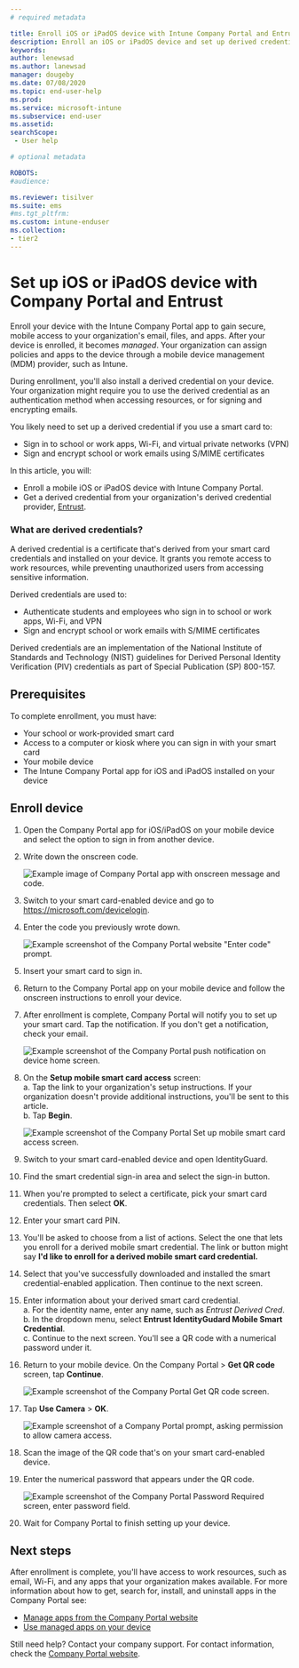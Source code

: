 ```yaml
---
# required metadata

title: Enroll iOS or iPadOS device with Intune Company Portal and Entrust  
description: Enroll an iOS or iPadOS device and set up derived credential authentication with Entrust.
keywords:
author: lenewsad
ms.author: lanewsad
manager: dougeby
ms.date: 07/08/2020
ms.topic: end-user-help
ms.prod:
ms.service: microsoft-intune
ms.subservice: end-user
ms.assetid: 
searchScope:
 - User help

# optional metadata

ROBOTS:  
#audience:

ms.reviewer: tisilver
ms.suite: ems
#ms.tgt_pltfrm:
ms.custom: intune-enduser
ms.collection:
- tier2
---
```



# Set up iOS or iPadOS device with Company Portal and Entrust

Enroll your device with the Intune Company Portal app to gain secure, mobile access to your organization's email, files, and apps. After your device is enrolled, it becomes *managed*. Your organization can assign policies and apps to the device through a mobile device management (MDM) provider, such as Intune.  

During enrollment, you'll also install a derived credential on your device. Your organization might require you to use the derived credential as an authentication method when accessing resources, or for signing and encrypting emails. 

You likely need to set up a derived credential if you use a smart card to:  

* Sign in to school or work apps, Wi-Fi, and virtual private networks (VPN)
* Sign and encrypt school or work emails using S/MIME certificates  

In this article, you will:  

   * Enroll a mobile iOS or iPadOS device with Intune Company Portal.  
   * Get a derived credential from your organization's derived credential provider, [Entrust](https://www.entrust.com/).  

### What are derived credentials?  
A derived credential is a certificate that's derived from your smart card credentials and installed on your device. It grants you remote access to work resources, while preventing unauthorized users from accessing sensitive information.  

Derived credentials are used to: 
* Authenticate students and employees who sign in to school or work apps, Wi-Fi, and VPN
* Sign and encrypt school or work emails with S/MIME certificates

Derived credentials are an implementation of the National Institute of Standards and Technology (NIST) guidelines for Derived Personal Identity Verification (PIV) credentials as part of Special Publication (SP) 800-157.  

## Prerequisites

 To complete enrollment, you must have:

* Your school or work-provided smart card
* Access to a computer or kiosk where you can sign in with your smart card
* Your mobile device
* The Intune Company Portal app for iOS and iPadOS installed on your device  


## Enroll device  
1. Open the Company Portal app for iOS/iPadOS on your mobile device and select the option to sign in from another device.  

2. Write down the onscreen code.  

    ![Example image of Company Portal app with onscreen message and code.](./media/copy-code-intercede.png)   

3. Switch to your smart card-enabled device and go to https://microsoft.com/devicelogin. 
4. Enter the code you previously wrote down.  

    ![Example screenshot of the Company Portal website "Enter code" prompt.](./media/enter-code-intercede.png)   

5. Insert your smart card to sign in.   
6. Return to the Company Portal app on your mobile device and follow the onscreen instructions to enroll your device.  
7. After enrollment is complete, Company Portal will notify you to set up your smart card. Tap the notification. If you don't get a notification, check your email.   

    ![Example screenshot of the Company Portal push notification on device home screen.](./media/action-required-in-app-intercede.png)  

8. On the **Setup mobile smart card access** screen:   
    a. Tap the link to your organization's setup instructions. If your organization doesn't provide additional instructions, you'll be sent to this article.  
    b. Tap **Begin**.  

    ![Example screenshot of the Company Portal Set up mobile smart card access screen.](./media/smart-card-info-intercede.png)

9. Switch to your smart card-enabled device and open IdentityGuard. 
10. Find the smart credential sign-in area and select the sign-in button.  
11. When you're prompted to select a certificate, pick your smart card credentials. Then select **OK**. 
12. Enter your smart card PIN.  
13. You'll be asked to choose from a list of actions. Select the one that lets you enroll for a derived mobile smart credential. The link or button might say **I'd like to enroll for a derived mobile smart card credential.**  
14. Select that you've successfully downloaded and installed the smart credential-enabled application. Then continue to the next screen.   
15. Enter information about your derived smart card credential.  
    a. For the identity name, enter any name, such as *Entrust Derived Cred*.  
    b. In the dropdown menu, select **Entrust IdentityGudard Mobile Smart Credential**.  
    c. Continue to the next screen. You'll see a QR code with a numerical password under it.  

16. Return to your mobile device. On the Company Portal > **Get QR code** screen, tap **Continue**. 

    ![Example screenshot of the Company Portal Get QR code screen.](./media/get-qr-code-intercede.png)  
17. Tap **Use Camera** > **OK**.  

    ![Example screenshot of a Company Portal prompt, asking permission to allow camera access.](./media/allow-cp-camera-access-intercede.png)  
18. Scan the image of the QR code that's on your smart card-enabled device.  
19. Enter the numerical password that appears under the QR code.  

    ![Example screenshot of the Company Portal Password Required screen, enter password field.](./media/enter-password-derived-credentials.png)   

20. Wait for Company Portal to finish setting up your device.  


## Next steps  
After enrollment is complete, you'll have access to work resources, such as email, Wi-Fi, and any apps that your organization makes available. For more information about how to get, search for, install, and uninstall apps in the Company Portal see:

* [Manage apps from the Company Portal website](manage-apps-cpweb.md)  
* [Use managed apps on your device](use-managed-apps-on-your-device-ios.md)  

Still need help? Contact your company support. For contact information, check the [Company Portal website](https://go.microsoft.com/fwlink/?linkid=2010980).  
